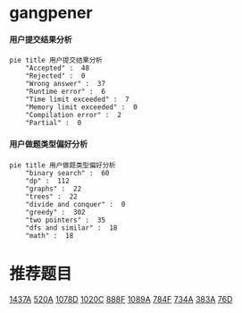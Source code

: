 # gangpener

<!-- tabs:start -->



#### **用户提交结果分析**

```mermaid
pie title 用户提交结果分析
    "Accepted" :  48
    "Rejected" :  0
    "Wrong answer" :  37
    "Runtime error" :  6
    "Time limit exceeded" :  7
    "Memory limit exceeded" :  0
    "Compilation error" :  2
    "Partial" :  0
```

#### **用户做题类型偏好分析**

```mermaid
pie title 用户做题类型偏好分析
    "binary search" :  60
    "dp" :  112
    "graphs" :  22
    "trees" :  22
    "divide and conquer" :  0
    "greedy" :  302
    "two pointers" :  35
    "dfs and similar" :  18
    "math" :  18
```



<!-- tabs:end -->
# 推荐题目
[1437A](https://codeforces.com/contest/1437/problem/A)
[520A](https://codeforces.com/contest/520/problem/A)
[1078D](https://codeforces.com/contest/1078/problem/D)
[1020C](https://codeforces.com/contest/1020/problem/C)
[888F](https://codeforces.com/contest/888/problem/F)
[1089A](https://codeforces.com/contest/1089/problem/A)
[784F](https://codeforces.com/contest/784/problem/F)
[734A](https://codeforces.com/contest/734/problem/A)
[383A](https://codeforces.com/contest/383/problem/A)
[76D](https://codeforces.com/contest/76/problem/D)
